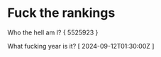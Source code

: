 # Fuck the rankings

Who the hell am I?
{ 5525923 }

What fucking year is it?
[ 2024-09-12T01:30:00Z ]
